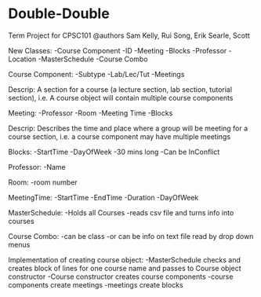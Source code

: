 # Double-Double
Term Project for CPSC101
@authors Sam Kelly, Rui Song, Erik Searle, Scott 

New Classes: 
-Course Component
-ID
-Meeting
-Blocks
-Professor
-Location
-MasterSchedule
-Course Combo

Course Component:
-Subtype
  -Lab/Lec/Tut
-Meetings

Descrip: A section for a course (a lecture section, lab section, tutorial section), i.e. A course object will contain
multiple course components

Meeting:
-Professor
-Room
-Meeting Time
-Blocks

Descrip: Describes the time and place where a group will be meeting for a course section, i.e. a course component may have multiple
meetings

Blocks:
-StartTime
-DayOfWeek
-30 mins long
-Can be InConflict

Professor:
-Name

Room:
-room number

MeetingTime:
-StartTime
-EndTime
-Duration
-DayOfWeek

MasterSchedule:
-Holds all Courses
-reads csv file and turns info into courses

Course Combo:
-can be class
-or can be info on text file read by drop down menus


Implementation of creating course object:
-MasterSchedule checks and creates block of lines for one course name and passes to Course
object constructor
-Course constructor creates course components
-course components create meetings
-meetings create blocks

